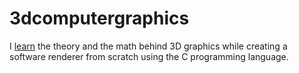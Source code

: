 # 3dcomputergraphics
I [learn](https://pikuma.com/courses/learn-3d-computer-graphics-programming) the theory and the math behind 3D graphics while creating a software renderer from scratch using the C programming language.
